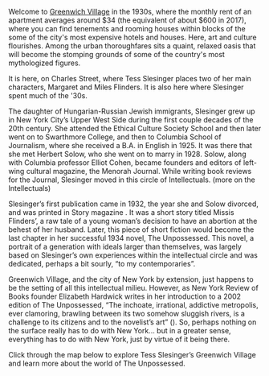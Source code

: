 Welcome to [Greenwich Village](http://greenwichvillage.nyc) in the 1930s, where the monthly rent of an apartment averages around $34 (the equivalent of about $600 in 2017), where you can find tenements and rooming houses within blocks of the some of the city's most expensive hotels and houses. Here, art and culture flourishes. Among the urban thoroughfares sits a quaint, relaxed oasis that will become the stomping grounds of some of the country's most mythologized figures.

It is here, on Charles Street, where Tess Slesinger places two of her main characters, Margaret and Miles Flinders. It is also here where Slesinger spent much of the '30s.

The daughter of Hungarian-Russian Jewish immigrants, Slesinger grew up in New York City’s Upper West Side during the first couple decades of the 20th century. She attended the Ethical Culture Society School and then later went on to Swarthmore College, and then to Columbia School of Journalism, where she received a B.A. in English in 1925. It was there that she met Herbert Solow, who she went on to marry in 1928. Solow, along with Columbia professor Elliot Cohen, became founders and editors of left-wing cultural magazine, the Menorah Journal. While writing book reviews for the Journal, Slesinger moved in this circle of Intellectuals. (more on the Intellectuals)

Slesinger’s first publication came in 1932, the year she and Solow divorced, and was printed in Story magazine . It was a short story titled Missis Flinders’, a raw tale of a young woman’s decision to have an abortion at the behest of her husband. Later, this piece of short fiction would become the last chapter in her successful 1934 novel, The Unpossessed. This novel, a portrait of a generation with ideals larger than themselves, was largely based on Slesinger’s own experiences within the intellectual circle and was dedicated, perhaps a bit sourly, “to my contemporaries”.

Greenwich Village, and the city of New York by extension, just happens to be the setting of all this intellectual milieu. However, as New York Review of Books founder Elizabeth Hardwick writes in her introduction to a 2002 edition of The Unpossessed, “The inchoate, irrational, addictive metropolis, ever clamoring, brawling between its two somehow sluggish rivers, is a challenge to its citizens and to the novelist’s art” (). So, perhaps nothing on the surface really has to do with New York… but in a greater sense, everything has to do with New York, just by virtue of it being there.

Click through the map below to explore Tess Slesinger’s Greenwich Village and learn more about the world of The Unpossessed.
